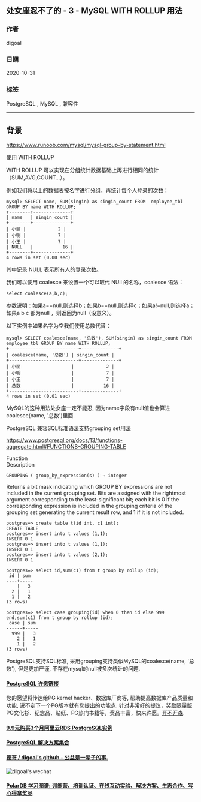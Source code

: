 ## 处女座忍不了的 - 3 - MySQL WITH ROLLUP 用法 
            
### 作者            
digoal            
            
### 日期            
2020-10-31            
            
### 标签            
PostgreSQL , MySQL , 兼容性             
            
----            
            
## 背景        
    
https://www.runoob.com/mysql/mysql-group-by-statement.html    
    
使用 WITH ROLLUP    
    
WITH ROLLUP 可以实现在分组统计数据基础上再进行相同的统计（SUM,AVG,COUNT…）。    
    
例如我们将以上的数据表按名字进行分组，再统计每个人登录的次数：    
    
```    
mysql> SELECT name, SUM(singin) as singin_count FROM  employee_tbl GROUP BY name WITH ROLLUP;    
+--------+--------------+    
| name   | singin_count |    
+--------+--------------+    
| 小丽 |            2 |    
| 小明 |            7 |    
| 小王 |            7 |    
| NULL   |           16 |    
+--------+--------------+    
4 rows in set (0.00 sec)    
```    
    
其中记录 NULL 表示所有人的登录次数。    
    
我们可以使用 coalesce 来设置一个可以取代 NUll 的名称，coalesce 语法：    
    
```    
select coalesce(a,b,c);    
```    
    
参数说明：如果a==null,则选择b；如果b==null,则选择c；如果a!=null,则选择a；如果a b c 都为null ，则返回为null（没意义）。    
    
以下实例中如果名字为空我们使用总数代替：    
    
```    
mysql> SELECT coalesce(name, '总数'), SUM(singin) as singin_count FROM  employee_tbl GROUP BY name WITH ROLLUP;    
+--------------------------+--------------+    
| coalesce(name, '总数') | singin_count |    
+--------------------------+--------------+    
| 小丽                   |            2 |    
| 小明                   |            7 |    
| 小王                   |            7 |    
| 总数                   |           16 |    
+--------------------------+--------------+    
4 rows in set (0.01 sec)    
```    
    
MySQL的这种用法处女座一定不能忍, 因为name字段有null值也会算进coalesce(name, '总数')里面.      
    
PostgreSQL 兼容SQL标准语法支持grouping set用法    
    
https://www.postgresql.org/docs/13/functions-aggregate.html#FUNCTIONS-GROUPING-TABLE    
    
Function    
Description    
    
```    
GROUPING ( group_by_expression(s) ) → integer    
```    
    
Returns a bit mask indicating which GROUP BY expressions are not included in the current grouping set. Bits are assigned with the rightmost argument corresponding to the least-significant bit; each bit is 0 if the corresponding expression is included in the grouping criteria of the grouping set generating the current result row, and 1 if it is not included.    
    
```    
postgres=> create table t(id int, c1 int);    
CREATE TABLE    
postgres=> insert into t values (1,1);    
INSERT 0 1    
postgres=> insert into t values (1,1);    
INSERT 0 1    
postgres=> insert into t values (2,1);    
INSERT 0 1    
    
postgres=> select id,sum(c1) from t group by rollup (id);    
 id | sum     
----+-----    
    |   3    
  2 |   1    
  1 |   2    
(3 rows)    
    
postgres=> select case grouping(id) when 0 then id else 999 end,sum(c1) from t group by rollup (id);    
 case | sum     
------+-----    
  999 |   3    
    2 |   1    
    1 |   2    
(3 rows)    
```    
    
PostgreSQL支持SQL标准, 采用grouping支持类似MySQL的coalesce(name, '总数'), 但是更加严谨, 不存在mysql的null被多次统计的问题.     
         
  
#### [PostgreSQL 许愿链接](https://github.com/digoal/blog/issues/76 "269ac3d1c492e938c0191101c7238216")
您的愿望将传达给PG kernel hacker、数据库厂商等, 帮助提高数据库产品质量和功能, 说不定下一个PG版本就有您提出的功能点. 针对非常好的提议，奖励限量版PG文化衫、纪念品、贴纸、PG热门书籍等，奖品丰富，快来许愿。[开不开森](https://github.com/digoal/blog/issues/76 "269ac3d1c492e938c0191101c7238216").  
  
  
#### [9.9元购买3个月阿里云RDS PostgreSQL实例](https://www.aliyun.com/database/postgresqlactivity "57258f76c37864c6e6d23383d05714ea")
  
  
#### [PostgreSQL 解决方案集合](https://yq.aliyun.com/topic/118 "40cff096e9ed7122c512b35d8561d9c8")
  
  
#### [德哥 / digoal's github - 公益是一辈子的事.](https://github.com/digoal/blog/blob/master/README.md "22709685feb7cab07d30f30387f0a9ae")
  
  
![digoal's wechat](../pic/digoal_weixin.jpg "f7ad92eeba24523fd47a6e1a0e691b59")
  
  
#### [PolarDB 学习图谱: 训练营、培训认证、在线互动实验、解决方案、生态合作、写心得拿奖品](https://www.aliyun.com/database/openpolardb/activity "8642f60e04ed0c814bf9cb9677976bd4")
  
